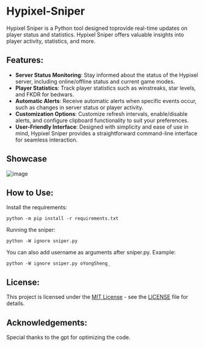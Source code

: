 # Hypixel-Sniper

Hypixel Sniper is a Python tool designed toprovide real-time updates on player status and statistics. Hypixel Sniper offers valuable insights into player activity, statistics, and more.

## Features:

- **Server Status Monitoring**: Stay informed about the status of the Hypixel server, including online/offline status and current game modes.
- **Player Statistics**: Track player statistics such as winstreaks, star levels, and FKDR for bedwars.
- **Automatic Alerts**: Receive automatic alerts when specific events occur, such as changes in server status or player activity.
- **Customization Options**: Customize refresh intervals, enable/disable alerts, and configure clipboard functionality to suit your preferences.
- **User-Friendly Interface**: Designed with simplicity and ease of use in mind, Hypixel Sniper provides a straightforward command-line interface for seamless interaction.

## Showcase

![image](https://github.com/YongSheng109/Hypixel-Sniper/assets/93895098/e36bf8db-510b-4c07-934f-561f4f08feef)


## How to Use:

Install the requirements:
```
python -m pip install -r requirements.txt
```

Running the sniper:
```
python -W ignore sniper.py
```
You can also add username as arguments after sniper.py.
Example:

```
python -W ignore sniper.py oYongSheng_
```

## License:

This project is licensed under the [MIT License](LICENSE) - see the [LICENSE](LICENSE) file for details.

## Acknowledgements:

Special thanks to the gpt for optimizing the code.
